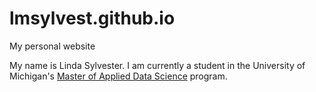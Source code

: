 # lmsylvest.github.io
My personal website

My name is Linda Sylvester.  I am currently a student in the University of Michigan's [Master of Applied Data Science](https://www.si.umich.edu/programs/master-applied-data-science) program.